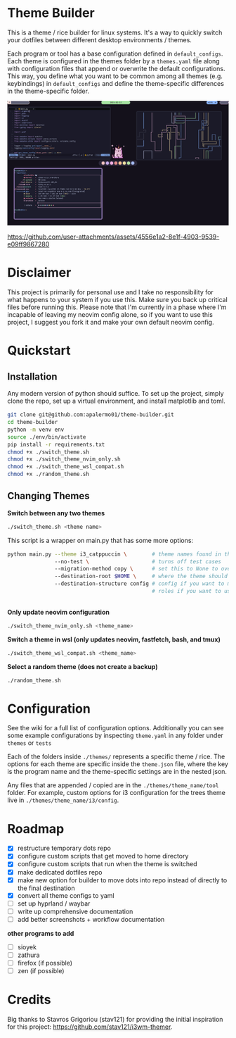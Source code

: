 # Theme Builder 

This is a theme / rice builder for linux systems. It's a way to quickly switch
your dotfiles between different desktop environments / themes. 

Each program or tool has a base configuration defined in `default_configs`. Each
theme is configured in the themes folder by a `themes.yaml` file along with
configuration files that append or overwrite the default configurations. This
way, you define what you want to be common among all themes (e.g. keybindings)
in `default_configs` and define the theme-specific differences in the
theme-specific folder.

![Screenshot for i3 catppuccin theme](themes/i3_catppuccin_mocha/i3_catppuccin_mocha_screenshot.png)

<!-- ![Screenshot for trees theme](themes/i3_trees/trees_screenshot.png) -->

<!-- ![Screenshot for rosepine theme](themes/i3_rose_pine/i3_rose_pine_screenshot.png) -->


https://github.com/user-attachments/assets/4556e1a2-8e1f-4903-9539-e09ff9867280


# Disclaimer

This project is primarily for personal use and I take no responsibility for
what happens to your system if you use this. Make sure you back up critical
files before running this. Please note that I'm currently in a phase where I'm
incapable of leaving my neovim config alone, so if you want to use this project,
I suggest you fork it and make your own default neovim config.

# Quickstart

## Installation 
Any modern version of python should suffice. To set up the project, simply clone
the repo, set up a virtual environment, and install matplotlib and toml.

```bash 
git clone git@github.com:apalermo01/theme-builder.git
cd theme-builder 
python -m venv env 
source ./env/bin/activate 
pip install -r requirements.txt
chmod +x ./switch_theme.sh
chmod +x ./switch_theme_nvim_only.sh
chmod +x ./switch_theme_wsl_compat.sh
chmod +x ./random_theme.sh

```

## Changing Themes

**Switch between any two themes**

```bash
./switch_theme.sh <theme name>
```

This script is a wrapper on main.py that has some more options:

```bash 
python main.py --theme i3_catppuccin \        # theme names found in the themes folder
               --no-test \                    # turns off test cases
               --migration-method copy \      # set this to None to overwrite nothing and inspect the build folder
               --destination-root $HOME \     # where the theme should get moved to
               --destination-structure config # config if you want to move directly to home directory
                                              # roles if you want to use some other automation tool to install the dotfiles
               

```

**Only update neovim configuration**
```bash
./switch_theme_nvim_only.sh <theme_name>
```

**Switch a theme in wsl (only updates neovim, fastfetch, bash, and tmux)**
```bash
./switch_theme_wsl_compat.sh <theme_name>
```

**Select a random theme (does not create a backup)**
```bash
./random_theme.sh
```


# Configuration 

See the wiki for a full list of configuration options. Additionally you can see
some example configurations by inspecting `theme.yaml` in any folder under
`themes` or `tests`

Each of the folders inside `./themes/` represents a specific theme / rice. The
options for each theme are specific inside the `theme.json` file, where the key
is the program name and the theme-specific settings are in the nested json.

Any files that are appended / copied are in the `./themes/theme_name/tool`
folder. For example, custom options for i3 configuration for the trees theme
live in `./themes/theme_name/i3/config`. 

# Roadmap
- [x] restructure temporary dots repo 
- [x] configure custom scripts that get moved to home directory 
- [x] configure custom scripts that run when the theme is switched
- [x] make dedicated dotfiles repo 
- [x] make new option for builder to move dots into repo instead of directly to the final destination
- [x] convert all theme configs to yaml
- [ ] set up hyprland / waybar
- [ ] write up comprehensive documentation
- [ ] add better screenshots + workflow documentation

**other programs to add**
- [ ] sioyek
- [ ] zathura
- [ ] firefox (if possible)
- [ ] zen (if possible)

# Credits
Big thanks to Stavros Grigoriou (stav121) for providing the initial inspiration
for this project: https://github.com/stav121/i3wm-themer.


